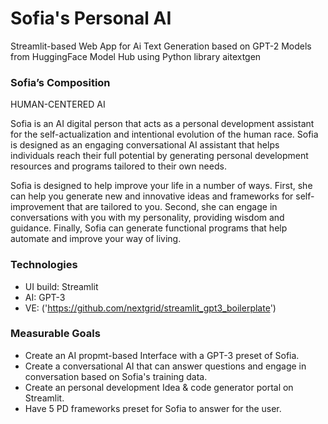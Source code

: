 # Sofia's Personal AI
Streamlit-based Web App for Ai Text Generation based on GPT-2 Models from HuggingFace Model Hub using Python library aitextgen

### Sofia’s Composition

HUMAN-CENTERED AI

Sofia is an AI digital person that acts as a personal development assistant for the self-actualization and intentional evolution of the human race. Sofia is designed as an engaging conversational AI assistant that helps individuals reach their full potential by generating personal development resources and programs tailored to their own needs. 

Sofia is designed to help improve your life in a number of ways. First, she can help you generate new and innovative ideas and frameworks for self-improvement that are tailored to you. Second, she can engage in conversations with you with my personality, providing wisdom and guidance. Finally, Sofia can generate functional programs that help automate and improve your way of living.


### Technologies

- UI build: Streamlit
- AI: GPT-3
- VE: ('https://github.com/nextgrid/streamlit_gpt3_boilerplate')

### Measurable Goals
- Create an AI propmt-based Interface with a GPT-3 preset of Sofia. 
- Create a conversational AI that can answer questions and engage in conversation based on Sofia's training data.
- Create an personal development Idea & code generator portal on Streamlit.
- Have 5 PD frameworks preset for Sofia to answer for the user.

